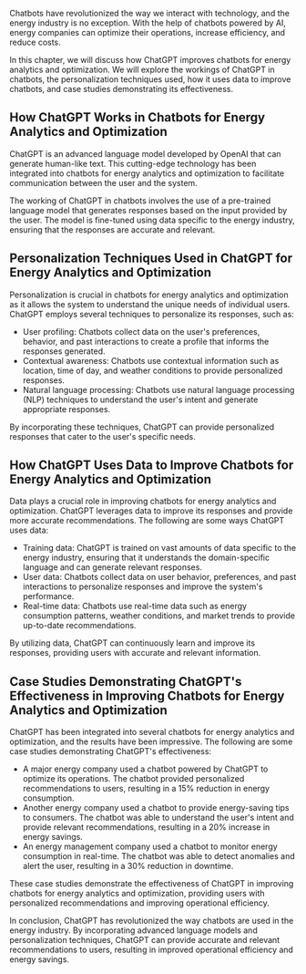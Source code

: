 
Chatbots have revolutionized the way we interact with technology, and the energy industry is no exception. With the help of chatbots powered by AI, energy companies can optimize their operations, increase efficiency, and reduce costs.

In this chapter, we will discuss how ChatGPT improves chatbots for energy analytics and optimization. We will explore the workings of ChatGPT in chatbots, the personalization techniques used, how it uses data to improve chatbots, and case studies demonstrating its effectiveness.

How ChatGPT Works in Chatbots for Energy Analytics and Optimization
-------------------------------------------------------------------

ChatGPT is an advanced language model developed by OpenAI that can generate human-like text. This cutting-edge technology has been integrated into chatbots for energy analytics and optimization to facilitate communication between the user and the system.

The working of ChatGPT in chatbots involves the use of a pre-trained language model that generates responses based on the input provided by the user. The model is fine-tuned using data specific to the energy industry, ensuring that the responses are accurate and relevant.

Personalization Techniques Used in ChatGPT for Energy Analytics and Optimization
--------------------------------------------------------------------------------

Personalization is crucial in chatbots for energy analytics and optimization as it allows the system to understand the unique needs of individual users. ChatGPT employs several techniques to personalize its responses, such as:

* User profiling: Chatbots collect data on the user's preferences, behavior, and past interactions to create a profile that informs the responses generated.
* Contextual awareness: Chatbots use contextual information such as location, time of day, and weather conditions to provide personalized responses.
* Natural language processing: Chatbots use natural language processing (NLP) techniques to understand the user's intent and generate appropriate responses.

By incorporating these techniques, ChatGPT can provide personalized responses that cater to the user's specific needs.

How ChatGPT Uses Data to Improve Chatbots for Energy Analytics and Optimization
-------------------------------------------------------------------------------

Data plays a crucial role in improving chatbots for energy analytics and optimization. ChatGPT leverages data to improve its responses and provide more accurate recommendations. The following are some ways ChatGPT uses data:

* Training data: ChatGPT is trained on vast amounts of data specific to the energy industry, ensuring that it understands the domain-specific language and can generate relevant responses.
* User data: Chatbots collect data on user behavior, preferences, and past interactions to personalize responses and improve the system's performance.
* Real-time data: Chatbots use real-time data such as energy consumption patterns, weather conditions, and market trends to provide up-to-date recommendations.

By utilizing data, ChatGPT can continuously learn and improve its responses, providing users with accurate and relevant information.

Case Studies Demonstrating ChatGPT's Effectiveness in Improving Chatbots for Energy Analytics and Optimization
--------------------------------------------------------------------------------------------------------------

ChatGPT has been integrated into several chatbots for energy analytics and optimization, and the results have been impressive. The following are some case studies demonstrating ChatGPT's effectiveness:

* A major energy company used a chatbot powered by ChatGPT to optimize its operations. The chatbot provided personalized recommendations to users, resulting in a 15% reduction in energy consumption.
* Another energy company used a chatbot to provide energy-saving tips to consumers. The chatbot was able to understand the user's intent and provide relevant recommendations, resulting in a 20% increase in energy savings.
* An energy management company used a chatbot to monitor energy consumption in real-time. The chatbot was able to detect anomalies and alert the user, resulting in a 30% reduction in downtime.

These case studies demonstrate the effectiveness of ChatGPT in improving chatbots for energy analytics and optimization, providing users with personalized recommendations and improving operational efficiency.

In conclusion, ChatGPT has revolutionized the way chatbots are used in the energy industry. By incorporating advanced language models and personalization techniques, ChatGPT can provide accurate and relevant recommendations to users, resulting in improved operational efficiency and energy savings.

